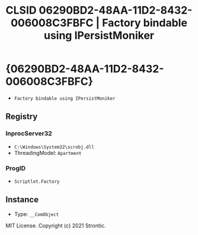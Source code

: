 ﻿---
title: "CLSID 06290BD2-48AA-11D2-8432-006008C3FBFC | Factory bindable using IPersistMoniker"
excerpt: What is COM-Object CLSID 06290BD2-48AA-11D2-8432-006008C3FBFC?
---

# {06290BD2-48AA-11D2-8432-006008C3FBFC}

* `Factory bindable using IPersistMoniker`

## Registry


### InprocServer32

* `C:\Windows\System32\scrobj.dll`
* ThreadingModel: `Apartment`

### ProgID

* `Scriptlet.Factory`

## Instance

* Type: `__ComObject`

MIT License. Copyright (c) 2021 Strontic.


